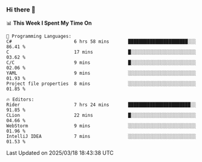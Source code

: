 ### Hi there 👋

<!--
**asdf12303116/asdf12303116** is a ✨ _special_ ✨ repository because its `README.md` (this file) appears on your GitHub profile.

Here are some ideas to get you started:

- 🔭 I’m currently working on ...
- 🌱 I’m currently learning ...
- 👯 I’m looking to collaborate on ...
- 🤔 I’m looking for help with ...
- 💬 Ask me about ...
- 📫 How to reach me: ...
- 😄 Pronouns: ...
- ⚡ Fun fact: ...
-->

<!--START_SECTION:waka-->
📊 **This Week I Spent My Time On** 

```text
💬 Programming Languages: 
C#                       6 hrs 58 mins       ██████████████████████░░░   86.41 % 
C                        17 mins             █░░░░░░░░░░░░░░░░░░░░░░░░   03.62 % 
C/C                      9 mins              █░░░░░░░░░░░░░░░░░░░░░░░░   02.06 % 
YAML                     9 mins              ░░░░░░░░░░░░░░░░░░░░░░░░░   01.93 % 
Project file properties  8 mins              ░░░░░░░░░░░░░░░░░░░░░░░░░   01.85 % 

🔥 Editors: 
Rider                    7 hrs 24 mins       ███████████████████████░░   91.85 % 
CLion                    22 mins             █░░░░░░░░░░░░░░░░░░░░░░░░   04.66 % 
WebStorm                 9 mins              ░░░░░░░░░░░░░░░░░░░░░░░░░   01.96 % 
IntelliJ IDEA            7 mins              ░░░░░░░░░░░░░░░░░░░░░░░░░   01.53 % 
```


 Last Updated on 2025/03/18 18:43:38 UTC
<!--END_SECTION:waka-->
